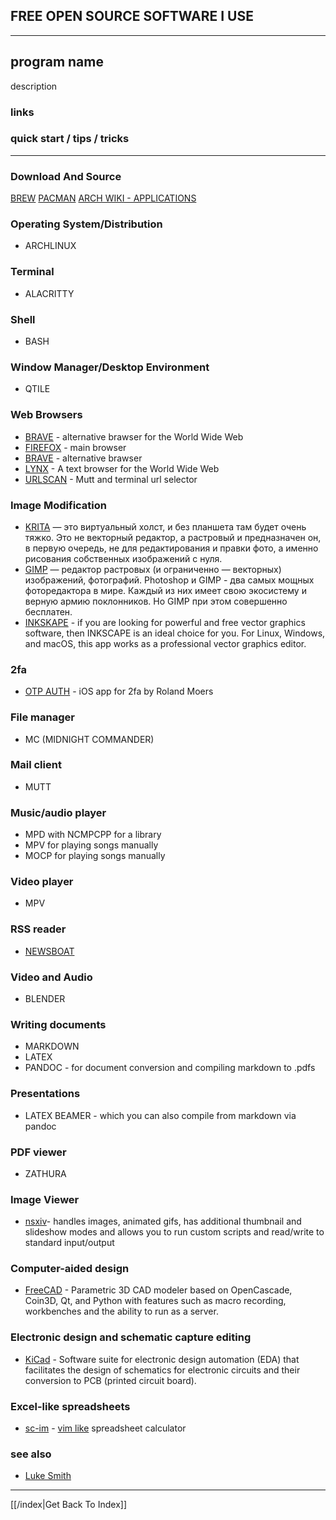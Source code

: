 ## FREE OPEN SOURCE SOFTWARE I USE

---

## program name
description
### links
### quick start / tips / tricks

---

### Download And Source
[BREW](https://formulae.brew.sh/)
[PACMAN](https://archlinux.org/packages/)
[ARCH WIKI - APPLICATIONS](https://wiki.archlinux.org/title/list_of_applications)

### Operating System/Distribution
* ARCHLINUX

### Terminal
* ALACRITTY

### Shell
* BASH

### Window Manager/Desktop Environment
* QTILE

### Web Browsers
* [BRAVE](https://brave.com/) - alternative brawser for the World Wide Web
* [FIREFOX](https://wiki.archlinux.org/title/Firefox) - main browser
* [BRAVE](https://brave.com/) - alternative brawser
* [LYNX](https://archlinux.org/packages/extra/x86_64/lynx/) - A text browser for the World Wide Web
* [URLSCAN](https://github.com/firecat53/urlscan) - Mutt and terminal url selector


### Image Modification
* [KRITA](https://krita.org) — это виртуальный холст, и без планшета там будет
  очень тяжко. Это не векторный редактор, а растровый и предназначен он, в
  первую очередь, не для редактирования и правки фото, а именно рисования
  собственных изображений с нуля.
* [GIMP](https://www.gimp.org) — редактор растровых (и ограниченно —
  векторных) изображений, фотографий. Photoshop и GIMP - два самых мощных
  фоторедактора в мире.  Каждый из них имеет свою экосистему и верную армию
  поклонников. Но GIMP при этом совершенно бесплатен.
* [INKSKAPE](https://inkscape.org) - if you are looking for powerful and free
  vector graphics software, then INKSCAPE is an ideal choice for you. For
  Linux, Windows, and macOS, this app works as a professional vector graphics
  editor.

### 2fa
* [OTP AUTH](https://cooperrs.de/otpauth.html) - iOS app for 2fa by Roland Moers

### File manager
* MC (MIDNIGHT COMMANDER)

### Mail client
* MUTT

### Music/audio player
* MPD with NCMPCPP for a library
* MPV for playing songs manually
* MOCP for playing songs manually

### Video player
* MPV

### RSS reader
* [NEWSBOAT](https://newsboat.org/)

### Video and Audio
* BLENDER

### Writing documents
* MARKDOWN
* LATEX
* PANDOC - for document conversion and compiling markdown to .pdfs

### Presentations
* LATEX BEAMER - which you can also compile from markdown via pandoc

### PDF viewer
* ZATHURA

### Image Viewer
* [nsxiv](nsxiv.md)- handles images, animated gifs, has additional thumbnail and slideshow
  modes and allows you to run custom scripts and read/write to standard
  input/output

### Computer-aided design
* [FreeCAD](https://www.freecadweb.org/) - Parametric 3D CAD modeler based on
  OpenCascade, Coin3D, Qt, and Python with features such as macro recording,
  workbenches and the ability to run as a server.

### Electronic design and schematic capture editing
* [KiCad](https://www.kicad.org/) - Software suite for electronic design
  automation (EDA) that facilitates the design of schematics for electronic
  circuits and their conversion to PCB (printed circuit board).

### Excel-like spreadsheets
* [sc-im](https://github.com/andmarti1424/sc-im) - [vim like](vim-like) spreadsheet calculator


### see also
* [Luke Smith](https://lukesmith.xyz/programs/)

---

[[/index|Get Back To Index]]
